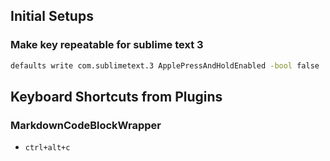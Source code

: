## Initial Setups

### Make key repeatable for sublime text 3

```sh
defaults write com.sublimetext.3 ApplePressAndHoldEnabled -bool false
```

## Keyboard Shortcuts from Plugins

### MarkdownCodeBlockWrapper
- `ctrl+alt+c`
